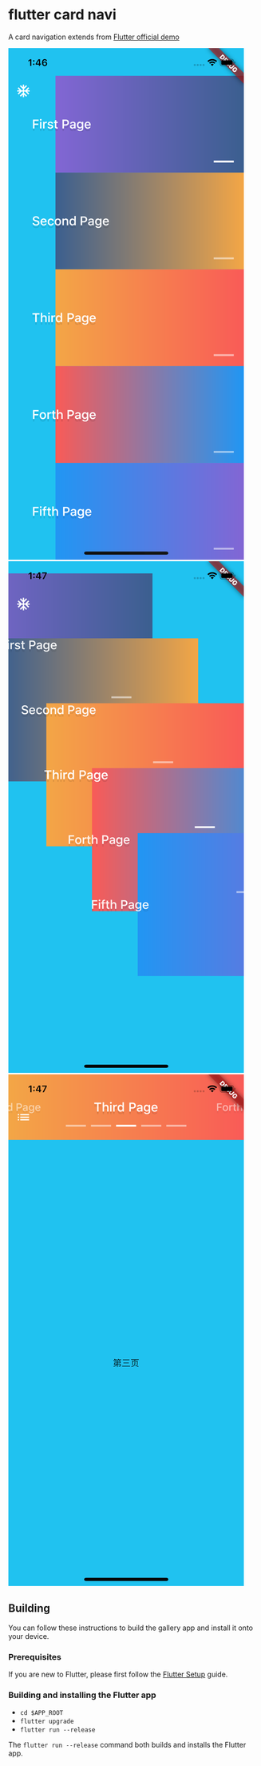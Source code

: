 # flutter card navi

A card navigation extends from [Flutter official demo](https://github.com/flutter/flutter/tree/master/examples/flutter_gallery)

![](./1.png)
![](./2.png)
![](./3.png)

## Building

You can follow these instructions to build the gallery app
and install it onto your device.

### Prerequisites

If you are new to Flutter, please first follow
the [Flutter Setup](https://flutter.io/setup/) guide.

### Building and installing the Flutter app

* `cd $APP_ROOT`
* `flutter upgrade`
* `flutter run --release`

The `flutter run --release` command both builds and installs the Flutter app.
